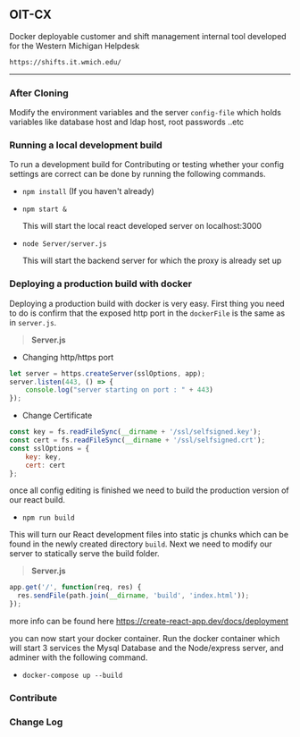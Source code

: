 ## OIT-CX
Docker deployable customer and shift management internal tool developed for the Western Michigan Helpdesk

``https://shifts.it.wmich.edu/``
___
### After Cloning
Modify the environment variables and the server `config-file` which holds variables like database host and ldap host, root passwords ..etc

### Running a local development build
To run a development build for Contributing or testing whether your config settings are correct can be done by running the following commands.

- `npm install` (If you haven't already)

- `npm start &`

  This will start the local react developed server on localhost:3000

- `node Server/server.js`

  This will start the backend server for which the proxy is already set up

### Deploying a production build with docker

Deploying a production build with docker is very easy. First thing you need to do is confirm that the exposed http port in the `dockerFile` is the same as in `server.js`.
> **Server.js**
- Changing http/https port
```javascript
let server = https.createServer(sslOptions, app);
server.listen(443, () => {
    console.log("server starting on port : " + 443)
});
```
- Change Certificate
```javascript
const key = fs.readFileSync(__dirname + '/ssl/selfsigned.key');
const cert = fs.readFileSync(__dirname + '/ssl/selfsigned.crt');
const sslOptions = {
    key: key,
    cert: cert
};
```

once all config editing is finished we need to build the production version of our react build.

- `npm run build`

This will turn our React development files into static js chunks which can be found in the newly created directory `build`. Next we need to modify our server to statically serve the build folder.

> **Server.js**
```javascript
app.get('/', function(req, res) {
  res.sendFile(path.join(__dirname, 'build', 'index.html'));
});
```
more info can be found here https://create-react-app.dev/docs/deployment

you can now start your docker container. Run the docker container
which will start 3 services the Mysql Database and the Node/express server, and adminer with the following command.

- `docker-compose up --build`



### Contribute

### Change Log

